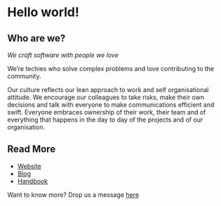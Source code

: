 Hello world!
====================
## Who are we?

*We craft software with people we love*

We’re techies who solve complex problems and love contributing to the community.

Our culture reflects our lean approach to work and self organisational attitude. We encourage our colleagues to take risks, make their own decisions and talk with everyone to make communications efficient and swift. Everyone embraces ownership of their work, their team and of everything that happens in the day to day of the projects and of our organisation.


## Read More
- [Website](https://mindera.com)
- [Blog](https://mindera.com/blog) 
- [Handbook](https://mindera.com/handbook.pdf)


Want to know more? Drop us a message [here](https://mindera.com/contact)
